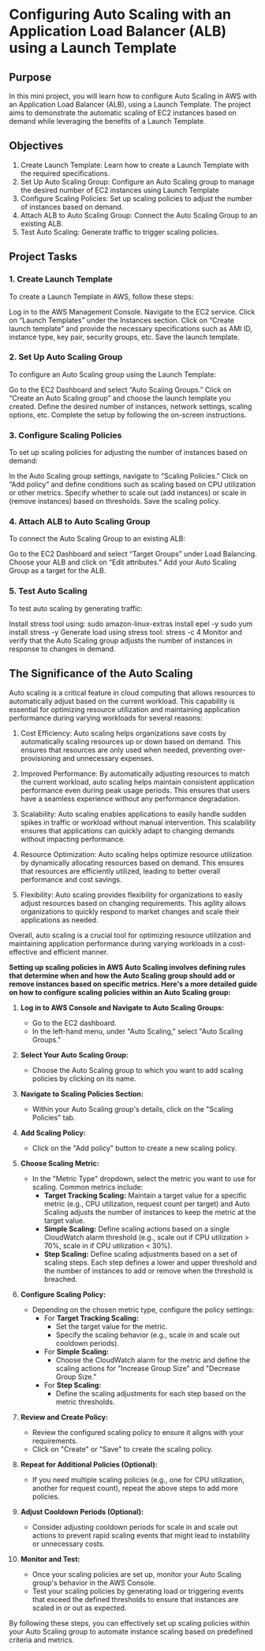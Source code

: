 # Configuring Auto Scaling with an Application Load Balancer (ALB) using a Launch Template

## Purpose

In this mini project, you will learn how to configure Auto Scaling in AWS with an Application Load Balancer (ALB), using a Launch Template. The project aims to demonstrate the automatic scaling of EC2 instances based on demand while leveraging the benefits of a Launch Template.

## Objectives

1. Create Launch Template:
Learn how to create a Launch Template with the required specifications.
2. Set Up Auto Scaling Group:
Configure an Auto Scaling group to manage the desired number of EC2 instances using Launch Template
3. Configure Scaling Policies:
Set up scaling policies to adjust the number of instances based on demand.
4. Attach ALB to Auto Scaling Group:
Connect the Auto Scaling Group to an existing ALB.
5. Test Auto Scaling:
Generate traffic to trigger scaling policies.

## Project Tasks

### 1. Create Launch Template

To create a Launch Template in AWS, follow these steps:

Log in to the AWS Management Console.
Navigate to the EC2 service.
Click on “Launch Templates” under the Instances section.
Click on “Create launch template” and provide the necessary specifications such as AMI ID, instance type, key pair, security groups, etc.
Save the launch template.

### 2. Set Up Auto Scaling Group

To configure an Auto Scaling group using the Launch Template:

Go to the EC2 Dashboard and select “Auto Scaling Groups.”
Click on “Create an Auto Scaling group” and choose the launch template you created.
Define the desired number of instances, network settings, scaling options, etc.
Complete the setup by following the on-screen instructions.

### 3. Configure Scaling Policies

To set up scaling policies for adjusting the number of instances based on demand:

In the Auto Scaling group settings, navigate to “Scaling Policies.”
Click on “Add policy” and define conditions such as scaling based on CPU utilization or other metrics.
Specify whether to scale out (add instances) or scale in (remove instances) based on thresholds.
Save the scaling policy.

### 4. Attach ALB to Auto Scaling Group

To connect the Auto Scaling Group to an existing ALB:

Go to the EC2 Dashboard and select “Target Groups” under Load Balancing.
Choose your ALB and click on “Edit attributes.”
Add your Auto Scaling Group as a target for the ALB.

### 5. Test Auto Scaling

To test auto scaling by generating traffic:

Install stress tool using:
 sudo amazon-linux-extras install epel -y
 sudo yum install stress -y
Generate load using stress tool:
 stress -c 4
Monitor and verify that the Auto Scaling group adjusts the number of instances in response to changes in demand.

## The Significance of the Auto Scaling

Auto scaling is a critical feature in cloud computing that allows resources to automatically adjust based on the current workload. This capability is essential for optimizing resource utilization and maintaining application performance during varying workloads for several reasons:

1. Cost Efficiency: Auto scaling helps organizations save costs by automatically scaling resources up or down based on demand. This ensures that resources are only used when needed, preventing over-provisioning and unnecessary expenses.

2. Improved Performance: By automatically adjusting resources to match the current workload, auto scaling helps maintain consistent application performance even during peak usage periods. This ensures that users have a seamless experience without any performance degradation.

3. Scalability: Auto scaling enables applications to easily handle sudden spikes in traffic or workload without manual intervention. This scalability ensures that applications can quickly adapt to changing demands without impacting performance.

4. Resource Optimization: Auto scaling helps optimize resource utilization by dynamically allocating resources based on demand. This ensures that resources are efficiently utilized, leading to better overall performance and cost savings.

5. Flexibility: Auto scaling provides flexibility for organizations to easily adjust resources based on changing requirements. This agility allows organizations to quickly respond to market changes and scale their applications as needed.

Overall, auto scaling is a crucial tool for optimizing resource utilization and maintaining application performance during varying workloads in a cost-effective and efficient manner.

**Setting up scaling policies in AWS Auto Scaling involves defining rules that determine when and how the Auto Scaling group should add or remove instances based on specific metrics. Here's a more detailed guide on how to configure scaling policies within an Auto Scaling group:**

1. **Log in to AWS Console and Navigate to Auto Scaling Groups:**
   - Go to the EC2 dashboard.
   - In the left-hand menu, under "Auto Scaling," select "Auto Scaling Groups."

2. **Select Your Auto Scaling Group:**
   - Choose the Auto Scaling group to which you want to add scaling policies by clicking on its name.

3. **Navigate to Scaling Policies Section:**
   - Within your Auto Scaling group's details, click on the "Scaling Policies" tab.

4. **Add Scaling Policy:**
   - Click on the "Add policy" button to create a new scaling policy.

5. **Choose Scaling Metric:**
   - In the "Metric Type" dropdown, select the metric you want to use for scaling. Common metrics include:
     - **Target Tracking Scaling:** Maintain a target value for a specific metric (e.g., CPU utilization, request count per target) and Auto Scaling adjusts the number of instances to keep the metric at the target value.
     - **Simple Scaling:** Define scaling actions based on a single CloudWatch alarm threshold (e.g., scale out if CPU utilization > 70%, scale in if CPU utilization < 30%).
     - **Step Scaling:** Define scaling adjustments based on a set of scaling steps. Each step defines a lower and upper threshold and the number of instances to add or remove when the threshold is breached.

6. **Configure Scaling Policy:**
   - Depending on the chosen metric type, configure the policy settings:
     - For **Target Tracking Scaling:**
       - Set the target value for the metric.
       - Specify the scaling behavior (e.g., scale in and scale out cooldown periods).
     - For **Simple Scaling:**
       - Choose the CloudWatch alarm for the metric and define the scaling actions for "Increase Group Size" and "Decrease Group Size."
     - For **Step Scaling:**
       - Define the scaling adjustments for each step based on the metric thresholds.

7. **Review and Create Policy:**
   - Review the configured scaling policy to ensure it aligns with your requirements.
   - Click on "Create" or "Save" to create the scaling policy.

8. **Repeat for Additional Policies (Optional):**
   - If you need multiple scaling policies (e.g., one for CPU utilization, another for request count), repeat the above steps to add more policies.

9. **Adjust Cooldown Periods (Optional):**
   - Consider adjusting cooldown periods for scale in and scale out actions to prevent rapid scaling events that might lead to instability or unnecessary costs.

10. **Monitor and Test:**
    - Once your scaling policies are set up, monitor your Auto Scaling group's behavior in the AWS Console.
    - Test your scaling policies by generating load or triggering events that exceed the defined thresholds to ensure that instances are scaled in or out as expected.

By following these steps, you can effectively set up scaling policies within your Auto Scaling group to automate instance scaling based on predefined criteria and metrics.
